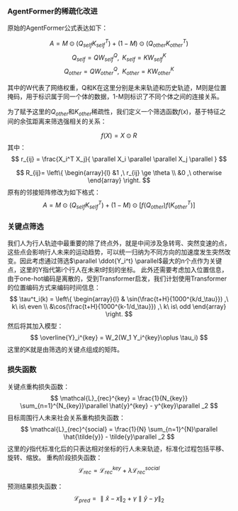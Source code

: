 ### AgentFormer的稀疏化改进
原始的AgentFormer公式表达如下：

$$
A = M \odot (Q_{self}K_{self}^T) + (1 - M) \odot (Q_{other}K_{other}^T)
$$
$$
Q_{self} = QW_{self}^Q, \,\,\, K_{self} = KW_{self}^K
$$
$$
Q_{other} = QW_{other}^Q, \,\,\, K_{other} = KW_{other}^K
$$

其中的W代表了网络权重，Q和K在这里分别是未来轨迹和历史轨迹，M则是位置掩码，用于标识属于同一个体的数据，1-M则标识了不同个体之间的连接关系。

为了赋予这里的$Q_{other}$和$K_{other}$稀疏性，我们定义一个筛选函数$f(x)$，基于特征之间的余弦距离来筛选强相关的关系：

$$
f(X) = X \odot R
$$
其中：
$$
r_{ij} = \frac{X_i^T X_j}{ \parallel X_i \parallel \parallel X_j \parallel }
$$

$$
R_{ij}=
\left\{ \begin{array}{l}
&1 ,\ r_{ij} \ge \theta \\
&0 ,\ otherwise
\end{array} \right.
$$
原有的邻接矩阵修改为如下格式：
$$
A = M \odot (Q_{self}K_{self}^T) + (1 - M) \odot [f(Q_{other}) f(K_{other}^T)]
$$


### 关键点筛选

我们人为行人轨迹中最重要的除了终点外，就是中间涉及急转弯、突然变速的点，这些点会影响行人未来的运动趋势，可以统一归纳为不同方向的加速度发生突然改变。因此考虑通过筛选$\parallel \ddot{Y_i^t} \parallel$最大的n个点作为关键点，这里的Y指代第i个行人在未来t时刻的坐标。
此外还需要考虑加入位置信息，由于one-hot编码是离散的，受到Transformer启发，我们计划使用Transformer的位置编码方式来编码时间信息：
$$
\tau^t_i(k) =
\left\{ \begin{array}{l}
& \sin(\frac{t+H}{1000^{k/d_\tau}}) ,\ k\ is\ even \\
&\cos(\frac{t+H}{1000^{k-1/d_\tau}}) ,\ k\ is\ odd
\end{array} \right.
$$
然后将其加入模型：
$$
\overline{Y}_i^{key} = W_2(W_1 Y_i^{key}\oplus \tau_i)
$$
这里的K就是由筛选的关键点组成的矩阵。

### 损失函数
关键点重构损失函数：
$$
	\mathcal{L}_{rec}^{key} = \frac{1}{N_{key}} \sum_{n=1}^{N_{key}}\parallel \hat{y}^{key} - y^{key}\parallel _2
$$
目标周围行人未来社会关系重构损失函数：
$$
	\mathcal{L}_{rec}^{social} = \frac{1}{N} \sum_{n=1}^{N}\parallel \hat{\tilde{y}} - \tilde{y}\parallel _2
$$
这里的$\tilde{y}$指代标准化后的只表达相对坐标的行人未来轨迹，标准化过程包括平移、旋转、缩放。
重构阶段损失函数：
$$
\mathcal{L}_{rec} = \mathcal{L}_{rec}^{key} + \lambda \mathcal{L}_{rec}^{social} 
$$

预测结果损失函数：
$$
\mathcal{L}_{pred} = \parallel \hat{x} - x\parallel _2 + \gamma\parallel \hat{y} - y\parallel _2
$$